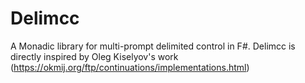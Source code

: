 
# Delimcc
A Monadic library for multi-prompt delimited control in F#. Delimcc is directly inspired by Oleg Kiselyov's work (https://okmij.org/ftp/continuations/implementations.html)
